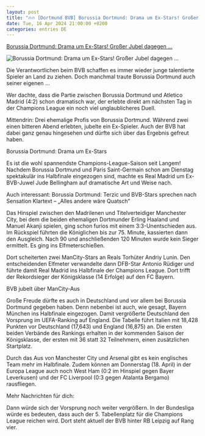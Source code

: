 ```yaml
---
layout: post
title: "🔥🔥 [Dortmund BVB] Borussia Dortmund: Drama um Ex-Stars! Großer Jubel dagegen ..."
date: Tue, 16 Apr 2024 21:00:00 +0200
categories: entries DE
---
```

[Borussia Dortmund: Drama um Ex-Stars! Großer Jubel dagegen ...](https://www.derwesten.de/sport/fussball/bvb/borussia-dortmund-bvb-manchester-city-real-madrid-uefa-ranking-haaland-bellingham-news-id300926689.html)

![Borussia Dortmund: Drama um Ex-Stars! Großer Jubel dagegen ...](https://www.derwesten.de/wp-content/uploads/sites/8/2024/04/borussia-dortmund-bvb-1-1.jpg)

Die Verantwortlichen beim BVB schaffen es immer wieder junge talentierte Spieler an Land zu ziehen. Doch manchmal traute Borussia Dortmund auch seiner eigenen ...

Wer dachte, dass die Partie zwischen Borussia Dortmund und Atletico Madrid (4:2) schon dramatisch war, der erlebte direkt am nächsten Tag in der Champions League ein noch viel unglaublicheres Duell.

Mittendrin: Drei ehemalige Profis von Borussia Dortmund. Während zwei einen bitteren Abend erlebten, jubelte ein Ex-Spieler. Auch der BVB hat dabei ganz genau hingesehen und dürfte sich über das Ergebnis gefreut haben.

Borussia Dortmund: Drama um Ex-Stars

Es ist die wohl spannendste Champions-League-Saison seit Langem! Nachdem Borussia Dortmund und Paris Saint-Germain schon am Dienstag spektakulär ins Halbfinale eingezogen sind, machte es Real Madrid um Ex-BVB-Juwel Jude Bellingham auf dramatische Art und Weise nach.

Auch interessant: Borussia Dortmund: Terzic und BVB-Stars sprechen nach Sensation Klartext – „Alles andere wäre Quatsch“

Das Hinspiel zwischen den Madrilenen und Titelverteidiger Manchester City, bei dem die beiden ehemaligen Dortmunder Erling Haaland und Manuel Akanji spielen, ging schon furios mit einem 3:3-Unentschieden aus. Im Rückspiel führten die Königlichen bis zur 75. Minute, kassierten dann den Ausgleich. Nach 90 und anschließenden 120 Minuten wurde kein Sieger ermittelt. Es ging ins Elfmeterschießen.

Dort scheiterten zwei ManCity-Stars an Reals Torhüter Andriy Lunin. Den entscheidenden Elfmeter verwandelte dann DFB-Star Antonio Rüdiger und führte damit Real Madrid ins Halbfinale der Champions League. Dort trifft der Rekordsieger der Königsklasse (14 Erfolge) auf den FC Bayern.

BVB jubelt über ManCity-Aus

Große Freude dürfte es auch in Deutschland und vor allem bei Borussia Dortmund gegeben haben. Denn nebenbei ist auch, wie gesagt, Bayern München ins Halbfinale eingezogen. Damit vergrößerte Deutschland den Vorsprung im UEFA-Ranking auf England. Die Tabelle führt Italien mit 18,428 Punkten vor Deutschland (17,643) und England (16,875) an. Die ersten beiden Verbände des Rankings erhalten in der kommenden Saison der Königsklasse, der ersten mit 36 statt 32 Teilnehmern, einen zusätzlichen Startplatz.

Durch das Aus von Manchester City und Arsenal gibt es kein englisches Team mehr im Halbfinale. Zudem können am Donnerstag (18. April) in der Europa League auch noch West Ham (0:2 im Hinspiel gegen Bayer Leverkusen) und der FC Liverpool (0:3 gegen Atalanta Bergamo) rausfliegen.

Mehr Nachrichten für dich:

Dann würde sich der Vorsprung noch weiter vergrößern. In der Bundesliga würde es bedeuten, dass auch der 5. Tabellenplatz für die Champions League reichen wird. Dort steht aktuell der BVB hinter RB Leipzig auf Rang vier.

